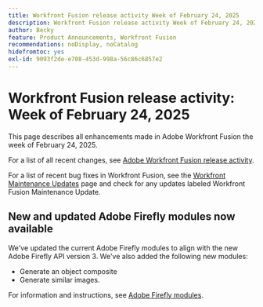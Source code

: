 ```yaml
---
title: Workfront Fusion release activity Week of February 24, 2025
description: Workfront Fusion release activity Week of February 24, 2025
author: Becky
feature: Product Announcements, Workfront Fusion
recommendations: noDisplay, noCatalog
hidefromtoc: yes
exl-id: 9093f2de-e708-453d-998a-56c86c6857e2
---
```

# Workfront Fusion release activity: Week of February 24, 2025

This page describes all enhancements made in Adobe Workfront Fusion the week of February 24, 2025.

For a list of all recent changes, see [Adobe Workfront Fusion release activity](/help/workfront-fusion/fusion-product-releases/fusion-release-activity.md).

For a list of recent bug fixes in Workfront Fusion, see the [Workfront Maintenance Updates](https://experienceleague.adobe.com/en/docs/workfront-known-issues/releases/current-updates) page and check for any updates labeled Workfront Fusion Maintenance Update.

## New and updated Adobe Firefly modules now available

We've updated the current Adobe Firefly modules to align with the new Adobe Firefly API version 3. We've also added the following new modules:

* Generate an object composite
* Generate similar images.

For information and instructions, see [Adobe Firefly modules](/help/workfront-fusion/references/apps-and-modules/adobe-connectors/adobe-firefly-modules.md).
